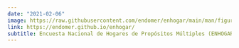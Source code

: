 ```yaml
---
date: "2021-02-06"
image: https://raw.githubusercontent.com/endomer/enhogar/main/man/figures/Marco-endomer.png
link: https://endomer.github.io/enhogar/
subtitle: Encuesta Nacional de Hogares de Propósitos Múltiples (ENHOGAR)
---
```

